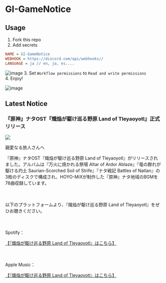 # GI-GameNotice

## Usage
1. Fork this repo
2. Add secrets
```ini
NAME = GI-GameNotice
WEBHOOK = https://discord.com/api/webhooks//
LANGUAGE = ja // en, ja, es....
```
![image](https://github.com/c2t-r/GI-GameNotice/assets/80561604/63d8a4f2-9ec2-49d7-a637-44d728b2f945)
3. Set `Workflow permissions` to `Read and write permissions`  
4. Enjoy!

![image](https://github.com/c2t-r/GI-GameNotice/assets/80561604/24ec6182-cd99-4969-ab59-1d65c886077a)

## Latest Notice
<start>

### 『原神』ナタOST『熾焔が駆け巡る野原 Land of Tleyaoyotl』正式リリース
<img src="https://sdk.hoyoverse.com/upload/ann/2024/09/26/e8223f0ae67f32e10016f61814db2bc7_9056112164043968435.jpg">
<p style="white-space: pre-wrap;">親愛なる旅人さんへ</p><p style="white-space: pre-wrap;">『原神』ナタOST『熾焔が駆け巡る野原 Land of Tleyaoyotl』がリリースされました。アルバムは『万火に焼かれる祭場 Altar of Ardor Ablaze』『竜の群れが駆ける灼土 Saurian-Scorched Soil of Strife』『ナタ戦記 Battles of Natlan』の3枚のディスクで構成され、HOYO-MiXが制作した『原神』ナタ地域のBGMを78曲収録しています。</p><p style="white-space: pre-wrap; min-height: 1.5em;"></p><p style="white-space: pre-wrap;">以下のプラットフォームより、『熾焔が駆け巡る野原 Land of Tleyaoyotl』をぜひお聴きください。</p><p style="white-space: pre-wrap; min-height: 1.5em;"></p><p style="white-space: pre-wrap;">Spotify：</p><p style="white-space: pre-wrap;"><a href="javascript:miHoYoGameJSSDK.openInBrowser('https://open.spotify.com/album/6FWxYkTmdw5fzHfnstMPCO');" data-type="a" link-type="game_outer" rel="noopener noreferrer nofollow">【『熾焔が駆け巡る野原 Land of Tleyaoyotl』はこちら】</a></p><p style="white-space: pre-wrap; min-height: 1.5em;"></p><p style="white-space: pre-wrap;">Apple Music：</p><p style="white-space: pre-wrap;"><a href="javascript:miHoYoGameJSSDK.openInBrowser('https://music.apple.com/jp/album/1770224343');" data-type="a" link-type="game_outer" rel="noopener noreferrer nofollow">【『熾焔が駆け巡る野原 Land of Tleyaoyotl』はこちら】</a></p><p style="white-space: pre-wrap; min-height: 1.5em;"></p><p style="white-space: pre-wrap; min-height: 1.5em;"></p>

<end>
